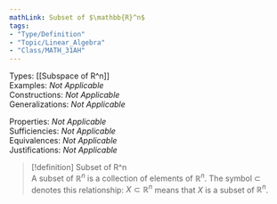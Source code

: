 ```yaml
---
mathLink: Subset of $\mathbb{R}^n$  
tags:  
- "Type/Definition"  
- "Topic/Linear_Algebra"  
- "Class/MATH_31AH"  
---
```

Types: [[Subspace of R^n]]  
Examples: <i>Not Applicable</i>  
Constructions: <i>Not Applicable</i>  
Generalizations: <i>Not Applicable</i>  
  
Properties: <i>Not Applicable</i>  
Sufficiencies: <i>Not Applicable</i>  
Equivalences: <i>Not Applicable</i>  
Justifications: <i>Not Applicable</i>  
  
> [!definition] Subset of R^n  
> A subset of $\mathbb{R}^n$ is a collection of elements of $\mathbb{R}^n$. The symbol $\subset$ denotes this relationship: $X\subset \mathbb{R}^n$ means that $X$ is a subset of $\mathbb{R}^n$.  
